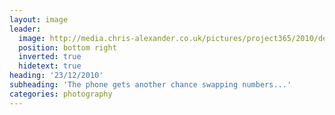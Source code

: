 ```yaml
---
layout: image
leader:
  image: http://media.chris-alexander.co.uk/pictures/project365/2010/dec/23/231210.jpg
  position: bottom right
  inverted: true
  hidetext: true
heading: '23/12/2010'
subheading: 'The phone gets another chance swapping numbers...'
categories: photography
---
```

